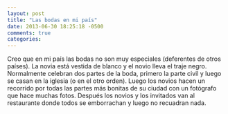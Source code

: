 ```yaml
---
layout: post
title: "Las bodas en mi país"
date: 2013-06-30 18:25:18 -0500
comments: true
categories:
---
```


Creo que en mi país las bodas no son muy especiales
(deferentes de otros países). La novia está vestida de blanco y el novio
lleva el traje negro. Normalmente celebran dos partes de la boda, primero
la parte civil y luego se casan en la iglesia (o en el otro orden).
Luego los novios hacen un recorrido por todas las partes más bonitas de
su ciudad con un fotógrafo que hace muchas fotos. Después los novios y
los invitados van al restaurante donde todos se emborrachan y luego
no recuadran nada.
